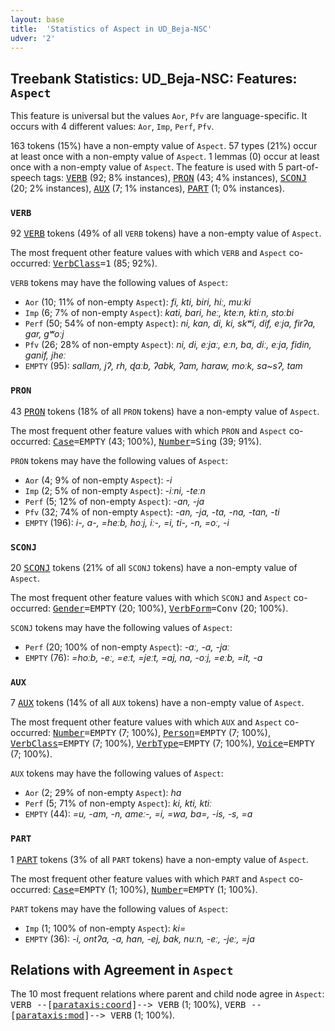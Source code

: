 ```yaml
---
layout: base
title:  'Statistics of Aspect in UD_Beja-NSC'
udver: '2'
---
```


## Treebank Statistics: UD_Beja-NSC: Features: `Aspect`

This feature is universal but the values `Aor`, `Pfv` are language-specific.
It occurs with 4 different values: `Aor`, `Imp`, `Perf`, `Pfv`.

163 tokens (15%) have a non-empty value of `Aspect`.
57 types (21%) occur at least once with a non-empty value of `Aspect`.
1 lemmas (0) occur at least once with a non-empty value of `Aspect`.
The feature is used with 5 part-of-speech tags: <tt><a href="bej_nsc-pos-VERB.html">VERB</a></tt> (92; 8% instances), <tt><a href="bej_nsc-pos-PRON.html">PRON</a></tt> (43; 4% instances), <tt><a href="bej_nsc-pos-SCONJ.html">SCONJ</a></tt> (20; 2% instances), <tt><a href="bej_nsc-pos-AUX.html">AUX</a></tt> (7; 1% instances), <tt><a href="bej_nsc-pos-PART.html">PART</a></tt> (1; 0% instances).

### `VERB`

92 <tt><a href="bej_nsc-pos-VERB.html">VERB</a></tt> tokens (49% of all `VERB` tokens) have a non-empty value of `Aspect`.

The most frequent other feature values with which `VERB` and `Aspect` co-occurred: <tt><a href="bej_nsc-feat-VerbClass.html">VerbClass</a></tt><tt>=1</tt> (85; 92%).

`VERB` tokens may have the following values of `Aspect`:

* `Aor` (10; 11% of non-empty `Aspect`): <em>fi, kti, biri, hiː, muːki</em>
* `Imp` (6; 7% of non-empty `Aspect`): <em>kati, bari, heː, kteːn, ktiːn, stoːbi</em>
* `Perf` (50; 54% of non-empty `Aspect`): <em>ni, kan, di, ki, skʷi, dif, eːja, firʔa, gar, gʷoːj</em>
* `Pfv` (26; 28% of non-empty `Aspect`): <em>ni, di, eːjaː, eːn, ba, diː, eːja, fidin, ganif, jheː</em>
* `EMPTY` (95): <em>sallam, jʔ, rh, ɖaːb, ʔabk, ʔam, haraw, moːk, sa~sʔ, tam</em>

### `PRON`

43 <tt><a href="bej_nsc-pos-PRON.html">PRON</a></tt> tokens (18% of all `PRON` tokens) have a non-empty value of `Aspect`.

The most frequent other feature values with which `PRON` and `Aspect` co-occurred: <tt><a href="bej_nsc-feat-Case.html">Case</a></tt><tt>=EMPTY</tt> (43; 100%), <tt><a href="bej_nsc-feat-Number.html">Number</a></tt><tt>=Sing</tt> (39; 91%).

`PRON` tokens may have the following values of `Aspect`:

* `Aor` (4; 9% of non-empty `Aspect`): <em>-i</em>
* `Imp` (2; 5% of non-empty `Aspect`): <em>-iːni, -teːn</em>
* `Perf` (5; 12% of non-empty `Aspect`): <em>-an, -ja</em>
* `Pfv` (32; 74% of non-empty `Aspect`): <em>-an, -ja, -ta, -na, -tan, -ti</em>
* `EMPTY` (196): <em>i-, a-, =heːb, hoːj, iː-, =i, ti-, -n, =oː, -i</em>

### `SCONJ`

20 <tt><a href="bej_nsc-pos-SCONJ.html">SCONJ</a></tt> tokens (21% of all `SCONJ` tokens) have a non-empty value of `Aspect`.

The most frequent other feature values with which `SCONJ` and `Aspect` co-occurred: <tt><a href="bej_nsc-feat-Gender.html">Gender</a></tt><tt>=EMPTY</tt> (20; 100%), <tt><a href="bej_nsc-feat-VerbForm.html">VerbForm</a></tt><tt>=Conv</tt> (20; 100%).

`SCONJ` tokens may have the following values of `Aspect`:

* `Perf` (20; 100% of non-empty `Aspect`): <em>-aː, -a, -jaː</em>
* `EMPTY` (76): <em>=hoːb, -eː, =eːt, =jeːt, =aj, na, -oːj, =eːb, =it, -a</em>

### `AUX`

7 <tt><a href="bej_nsc-pos-AUX.html">AUX</a></tt> tokens (14% of all `AUX` tokens) have a non-empty value of `Aspect`.

The most frequent other feature values with which `AUX` and `Aspect` co-occurred: <tt><a href="bej_nsc-feat-Number.html">Number</a></tt><tt>=EMPTY</tt> (7; 100%), <tt><a href="bej_nsc-feat-Person.html">Person</a></tt><tt>=EMPTY</tt> (7; 100%), <tt><a href="bej_nsc-feat-VerbClass.html">VerbClass</a></tt><tt>=EMPTY</tt> (7; 100%), <tt><a href="bej_nsc-feat-VerbType.html">VerbType</a></tt><tt>=EMPTY</tt> (7; 100%), <tt><a href="bej_nsc-feat-Voice.html">Voice</a></tt><tt>=EMPTY</tt> (7; 100%).

`AUX` tokens may have the following values of `Aspect`:

* `Aor` (2; 29% of non-empty `Aspect`): <em>ha</em>
* `Perf` (5; 71% of non-empty `Aspect`): <em>ki, kti, ktiː</em>
* `EMPTY` (44): <em>=u, -am, -n, ameː-, =i, =wa, ba=, -is, -s, =a</em>

### `PART`

1 <tt><a href="bej_nsc-pos-PART.html">PART</a></tt> tokens (3% of all `PART` tokens) have a non-empty value of `Aspect`.

The most frequent other feature values with which `PART` and `Aspect` co-occurred: <tt><a href="bej_nsc-feat-Case.html">Case</a></tt><tt>=EMPTY</tt> (1; 100%), <tt><a href="bej_nsc-feat-Number.html">Number</a></tt><tt>=EMPTY</tt> (1; 100%).

`PART` tokens may have the following values of `Aspect`:

* `Imp` (1; 100% of non-empty `Aspect`): <em>ki=</em>
* `EMPTY` (36): <em>-i, ontʔa, -a, han, -ej, bak, nuːn, -eː, -jeː, =ja</em>

## Relations with Agreement in `Aspect`

The 10 most frequent relations where parent and child node agree in `Aspect`:
<tt>VERB --[<tt><a href="bej_nsc-dep-parataxis-coord.html">parataxis:coord</a></tt>]--> VERB</tt> (1; 100%),
<tt>VERB --[<tt><a href="bej_nsc-dep-parataxis-mod.html">parataxis:mod</a></tt>]--> VERB</tt> (1; 100%).

